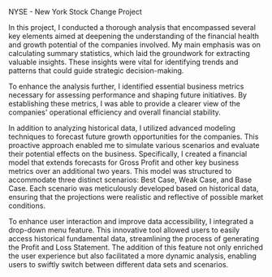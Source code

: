 NYSE - New York Stock Change Project

In this project, I conducted a thorough analysis that encompassed several key elements aimed at deepening the understanding of the financial health and growth potential of the companies involved. My main emphasis was on calculating summary statistics, which laid the groundwork for extracting valuable insights. These insights were vital for identifying trends and patterns that could guide strategic decision-making.

To enhance the analysis further, I identified essential business metrics necessary for assessing performance and shaping future initiatives. By establishing these metrics, I was able to provide a clearer view of the companies' operational efficiency and overall financial stability.

In addition to analyzing historical data, I utilized advanced modeling techniques to forecast future growth opportunities for the companies. This proactive approach enabled me to simulate various scenarios and evaluate their potential effects on the business. Specifically, I created a financial model that extends forecasts for Gross Profit and other key business metrics over an additional two years. This model was structured to accommodate three distinct scenarios: Best Case, Weak Case, and Base Case. Each scenario was meticulously developed based on historical data, ensuring that the projections were realistic and reflective of possible market conditions.

To enhance user interaction and improve data accessibility, I integrated a drop-down menu feature. This innovative tool allowed users to easily access historical fundamental data, streamlining the process of generating the Profit and Loss Statement. The addition of this feature not only enriched the user experience but also facilitated a more dynamic analysis, enabling users to swiftly switch between different data sets and scenarios.
